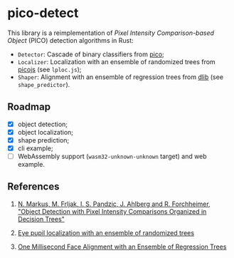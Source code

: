 # pico-detect

This library is a reimplementation of _Pixel Intensity Comparison-based Object_ (PICO) detection algorithms in Rust:

- `Detector`: Cascade of binary classifiers from [pico](https://github.com/nenadmarkus/pico);
- `Localizer`: Localization with an ensemble of randomized trees from [picojs](https://github.com/nenadmarkus/picojs) (see `lploc.js`);
- `Shaper`: Alignment with an ensemble of regression trees from [dlib](https://github.com/davisking/dlib) (see `shape_predictor`).

<!-- ![visualization example](tests/assets/Lenna_(image_result).png) -->

## Roadmap

* [x] object detection;
* [x] object localization;
* [x] shape prediction;
* [x] cli example;
* [ ] WebAssembly support (`wasm32-unknown-unknown` target) and web example.

## References

1. [N. Markus, M. Frljak, I. S. Pandzic, J. Ahlberg and R. Forchheimer, "Object Detection with Pixel Intensity Comparisons Organized in Decision Trees"](http://arxiv.org/abs/1305.4537)

2. [Eye pupil localization with an ensemble of randomized trees](https://across.fer.hr/_download/repository/PR4885.pdf)

3. [One Millisecond Face Alignment with an Ensemble of Regression Trees](https://www.cv-foundation.org/openaccess/content_cvpr_2014/papers/Kazemi_One_Millisecond_Face_2014_CVPR_paper.pdf)

